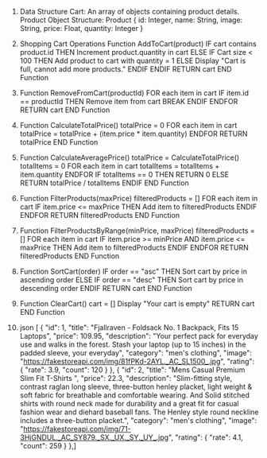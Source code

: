 1.  Data Structure
Cart: An array of objects containing product details.
Product Object Structure:
Product {
    id: Integer,
    name: String,
    image: String,
    price: Float,
    quantity: Integer
}



 2.  Shopping Cart Operations 
Function AddToCart(product)
    IF cart contains product.id THEN
        Increment product.quantity in cart
    ELSE
        IF Cart size < 100 THEN
            Add product to cart with quantity = 1
        ELSE
            Display "Cart is full, cannot add more products."
        ENDIF
    ENDIF
    RETURN cart
END Function 


 
3. Function RemoveFromCart(productId)
    FOR each item in cart
        IF item.id == productId THEN
            Remove item from cart
            BREAK
        ENDIF
    ENDFOR
    RETURN cart
END Function
 
 4. Function CalculateTotalPrice()
    totalPrice = 0
    FOR each item in cart
        totalPrice = totalPrice + (item.price * item.quantity)
    ENDFOR
    RETURN totalPrice
END Function

5. Function CalculateAveragePrice()
    totalPrice = CalculateTotalPrice()
    totalItems = 0
    FOR each item in cart
        totalItems = totalItems + item.quantity
    ENDFOR
    IF totalItems == 0 THEN
        RETURN 0
    ELSE
        RETURN totalPrice / totalItems
    ENDIF
END Function

6. Function FilterProducts(maxPrice)
    filteredProducts = []
    FOR each item in cart
        IF item.price <= maxPrice THEN
            Add item to filteredProducts
        ENDIF
    ENDFOR
    RETURN filteredProducts
END Function
 
7. Function FilterProductsByRange(minPrice, maxPrice)
    filteredProducts = []
    FOR each item in cart
        IF item.price >= minPrice AND item.price <= maxPrice THEN
            Add item to filteredProducts
        ENDIF
    ENDFOR
    RETURN filteredProducts
END Function

8. Function SortCart(order)
    IF order == "asc" THEN
        Sort cart by price in ascending order
    ELSE IF order == "desc" THEN
        Sort cart by price in descending order
    ENDIF
    RETURN cart
END Function

9. Function ClearCart()
    cart = []
    Display "Your cart is empty"
    RETURN cart
END Function

10. json 
  [
  {
    "id": 1,
    "title": "Fjallraven - Foldsack No. 1 Backpack, Fits 15 Laptops",
    "price": 109.95,
    "description": "Your perfect pack for everyday use and walks in the forest. Stash your laptop (up to 15 inches) in the padded sleeve, your everyday",
    "category": "men's clothing",
    "image": "https://fakestoreapi.com/img/81fPKd-2AYL._AC_SL1500_.jpg",
    "rating": {
      "rate": 3.9,
      "count": 120
    }
  },
  {
    "id": 2,
    "title": "Mens Casual Premium Slim Fit T-Shirts ",
    "price": 22.3,
    "description": "Slim-fitting style, contrast raglan long sleeve, three-button henley placket, light weight & soft fabric for breathable and comfortable wearing. And Solid stitched shirts with round neck made for durability and a great fit for casual fashion wear and diehard baseball fans. The Henley style round neckline includes a three-button placket.",
    "category": "men's clothing",
    "image": "https://fakestoreapi.com/img/71-3HjGNDUL._AC_SY879._SX._UX._SY._UY_.jpg",
    "rating": {
      "rate": 4.1,
      "count": 259
    }
  },]
